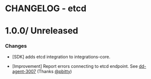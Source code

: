 # CHANGELOG - etcd

1.0.0/ Unreleased
==================

### Changes

* [SDK] adds etcd integration to integrations-core.

* [Improvement] Report errors connecting to etcd endpoint. See [dd-agent-3007](https://github.com/datadog/dd-agent/issues/3007) (Thanks [@pbitty][])


[@pbitty]: https://github.com/pbitty